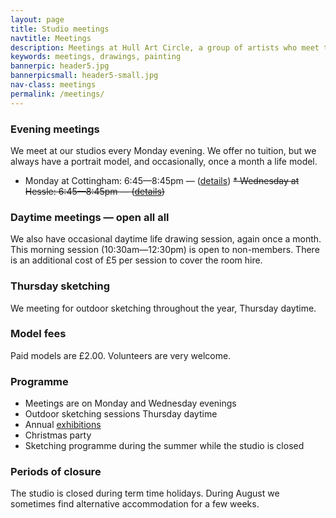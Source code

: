 ```yaml
---
layout: page
title: Studio meetings
navtitle: Meetings
description: Meetings at Hull Art Circle, a group of artists who meet twice weekly.
keywords: meetings, drawings, painting
bannerpic: header5.jpg
bannerpicsmall: header5-small.jpg
nav-class: meetings
permalink: /meetings/
---
```



### Evening meetings

We meet at our studios every Monday evening. We offer no tuition, but we always have a portrait model, and occasionally, once a month a life model.

* Monday at Cottingham: 6:45—8:45pm — ([details](/contact/))
~~* Wednesday at Hessle: 6:45—8:45pm — ([details](/contact/))~~

### Daytime meetings — open all all

We also have occasional daytime life drawing session, again once a month. This morning session (10:30am—12:30pm) is open to non-members. There is an additional cost of £5 per session to cover the room hire.

### Thursday sketching

We meeting for outdoor sketching throughout the year, Thursday daytime.

### Model fees

Paid models are £2.00. Volunteers are very welcome.

### Programme

* Meetings are on Monday and Wednesday evenings
* Outdoor sketching sessions Thursday daytime
* Annual [exhibitions](/exhibitions/)
* Christmas party
* Sketching programme during the summer while the studio is closed

### Periods of closure

The studio is closed during term time holidays. During August we sometimes find alternative accommodation for a few weeks.
